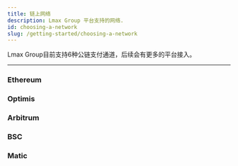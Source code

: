 ```yaml
---
title: 链上网络
description: Lmax Group 平台支持的网络.
id: choosing-a-network
slug: /getting-started/choosing-a-network
---
```


Lmax Group目前支持6种公链支付通道，后续会有更多的平台接入。

___

### Ethereum



### Optimis



### Arbitrum



### BSC


### Matic




